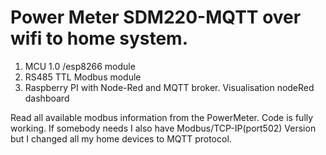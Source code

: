 # Power Meter SDM220-MQTT over wifi to home system.

1. MCU 1.0 /esp8266 module
2. RS485 TTL Modbus module
3. Raspberry PI with Node-Red and MQTT broker. Visualisation nodeRed dashboard

Read all available modbus information from the PowerMeter. Code is fully working.
If somebody needs I also have Modbus/TCP-IP(port502) Version but I changed all my home devices to MQTT protocol.

